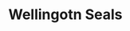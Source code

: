 ---
templateKey: seals-page
title: Wellingotn Seals
description: Some information about the seals
---